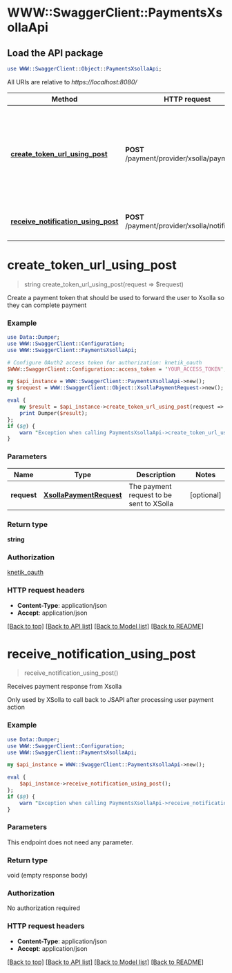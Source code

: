 # WWW::SwaggerClient::PaymentsXsollaApi

## Load the API package
```perl
use WWW::SwaggerClient::Object::PaymentsXsollaApi;
```

All URIs are relative to *https://localhost:8080/*

Method | HTTP request | Description
------------- | ------------- | -------------
[**create_token_url_using_post**](PaymentsXsollaApi.md#create_token_url_using_post) | **POST** /payment/provider/xsolla/payment | Create a payment token that should be used to forward the user to Xsolla so they can complete payment
[**receive_notification_using_post**](PaymentsXsollaApi.md#receive_notification_using_post) | **POST** /payment/provider/xsolla/notifications | Receives payment response from Xsolla


# **create_token_url_using_post**
> string create_token_url_using_post(request => $request)

Create a payment token that should be used to forward the user to Xsolla so they can complete payment

### Example 
```perl
use Data::Dumper;
use WWW::SwaggerClient::Configuration;
use WWW::SwaggerClient::PaymentsXsollaApi;

# Configure OAuth2 access token for authorization: knetik_oauth
$WWW::SwaggerClient::Configuration::access_token = 'YOUR_ACCESS_TOKEN';

my $api_instance = WWW::SwaggerClient::PaymentsXsollaApi->new();
my $request = WWW::SwaggerClient::Object::XsollaPaymentRequest->new(); # XsollaPaymentRequest | The payment request to be sent to XSolla

eval { 
    my $result = $api_instance->create_token_url_using_post(request => $request);
    print Dumper($result);
};
if ($@) {
    warn "Exception when calling PaymentsXsollaApi->create_token_url_using_post: $@\n";
}
```

### Parameters

Name | Type | Description  | Notes
------------- | ------------- | ------------- | -------------
 **request** | [**XsollaPaymentRequest**](XsollaPaymentRequest.md)| The payment request to be sent to XSolla | [optional] 

### Return type

**string**

### Authorization

[knetik_oauth](../README.md#knetik_oauth)

### HTTP request headers

 - **Content-Type**: application/json
 - **Accept**: application/json

[[Back to top]](#) [[Back to API list]](../README.md#documentation-for-api-endpoints) [[Back to Model list]](../README.md#documentation-for-models) [[Back to README]](../README.md)

# **receive_notification_using_post**
> receive_notification_using_post()

Receives payment response from Xsolla

Only used by XSolla to call back to JSAPI after processing user payment action

### Example 
```perl
use Data::Dumper;
use WWW::SwaggerClient::Configuration;
use WWW::SwaggerClient::PaymentsXsollaApi;

my $api_instance = WWW::SwaggerClient::PaymentsXsollaApi->new();

eval { 
    $api_instance->receive_notification_using_post();
};
if ($@) {
    warn "Exception when calling PaymentsXsollaApi->receive_notification_using_post: $@\n";
}
```

### Parameters
This endpoint does not need any parameter.

### Return type

void (empty response body)

### Authorization

No authorization required

### HTTP request headers

 - **Content-Type**: application/json
 - **Accept**: application/json

[[Back to top]](#) [[Back to API list]](../README.md#documentation-for-api-endpoints) [[Back to Model list]](../README.md#documentation-for-models) [[Back to README]](../README.md)

